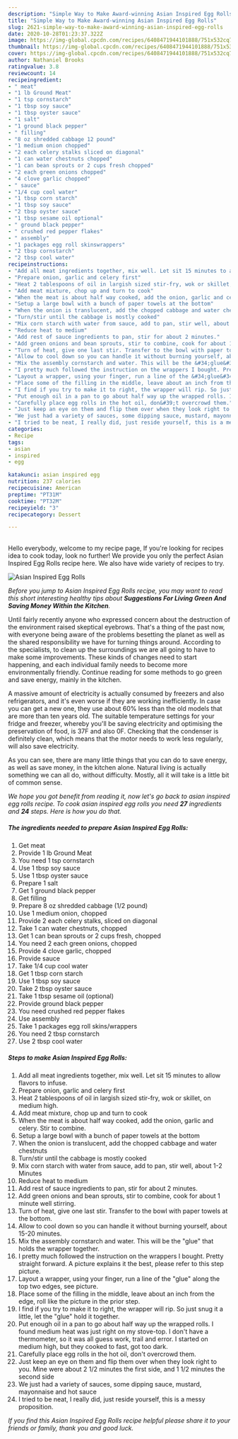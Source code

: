 ```yaml
---
description: "Simple Way to Make Award-winning Asian Inspired Egg Rolls"
title: "Simple Way to Make Award-winning Asian Inspired Egg Rolls"
slug: 2621-simple-way-to-make-award-winning-asian-inspired-egg-rolls
date: 2020-10-28T01:23:37.322Z
image: https://img-global.cpcdn.com/recipes/6408471944101888/751x532cq70/asian-inspired-egg-rolls-recipe-main-photo.jpg
thumbnail: https://img-global.cpcdn.com/recipes/6408471944101888/751x532cq70/asian-inspired-egg-rolls-recipe-main-photo.jpg
cover: https://img-global.cpcdn.com/recipes/6408471944101888/751x532cq70/asian-inspired-egg-rolls-recipe-main-photo.jpg
author: Nathaniel Brooks
ratingvalue: 3.8
reviewcount: 14
recipeingredient:
- " meat"
- "1 lb Ground Meat"
- "1 tsp cornstarch"
- "1 tbsp soy sauce"
- "1 tbsp oyster sauce"
- "1 salt"
- "1 ground black pepper"
- " filling"
- "8 oz shredded cabbage 12 pound"
- "1 medium onion chopped"
- "2 each celery stalks sliced on diagonal"
- "1 can water chestnuts chopped"
- "1 can bean sprouts or 2 cups fresh chopped"
- "2 each green onions chopped"
- "4 clove garlic chopped"
- " sauce"
- "1/4 cup cool water"
- "1 tbsp corn starch"
- "1 tbsp soy sauce"
- "2 tbsp oyster sauce"
- "1 tbsp sesame oil optional"
- " ground black pepper"
- " crushed red pepper flakes"
- " assembly"
- "1 packages egg roll skinswrappers"
- "2 tbsp cornstarch"
- "2 tbsp cool water"
recipeinstructions:
- "Add all meat ingredients together, mix well. Let sit 15 minutes to allow flavors to infuse."
- "Prepare onion, garlic and celery first"
- "Heat 2 tablespoons of oil in largish sized stir-fry, wok or skillet, on medium high."
- "Add meat mixture, chop up and turn to cook"
- "When the meat is about half way cooked, add the onion, garlic and celery. Stir to combine."
- "Setup a large bowl with a bunch of paper towels at the bottom"
- "When the onion is translucent, add the chopped cabbage and water chestnuts"
- "Turn/stir until the cabbage is mostly cooked"
- "Mix corn starch with water from sauce, add to pan, stir well, about 1-2 Minutes"
- "Reduce heat to medium"
- "Add rest of sauce ingredients to pan, stir for about 2 minutes."
- "Add green onions and bean sprouts, stir to combine, cook for about 1 minute well stirring."
- "Turn of heat, give one last stir. Transfer to the bowl with paper towels at the bottom."
- "Allow to cool down so you can handle it without burning yourself, about 15-20 minutes."
- "Mix the assembly cornstarch and water. This will be the &#34;glue&#34; that holds the wrapper together."
- "I pretty much followed the instruction on the wrappers I bought. Pretty straight forward. A picture explains it the best, please refer to this step picture."
- "Layout a wrapper, using your finger, run a line of the &#34;glue&#34; along the top two edges, see picture."
- "Place some of the filling in the middle, leave about an inch from the edge, roll like the picture in the prior step."
- "I find if you try to make it to right, the wrapper will rip. So just snug it a little, let the &#34;glue&#34; hold it together."
- "Put enough oil in a pan to go about half way up the wrapped rolls. I found medium heat was just right on my stove-top. I don&#39;t have a thermometer, so it was all guess work, trail and error. I started on medium high, but they cooked to fast, got too dark."
- "Carefully place egg rolls in the hot oil, don&#39;t overcrowd them."
- "Just keep an eye on them and flip them over when they look right to you. Mine were about 2 1/2 minutes the first side, and 1 1/2 minutes the second side"
- "We just had a variety of sauces, some dipping sauce, mustard, mayonnaise and hot sauce"
- "I tried to be neat, I really did, just reside yourself, this is a messy proposition."
categories:
- Recipe
tags:
- asian
- inspired
- egg

katakunci: asian inspired egg 
nutrition: 237 calories
recipecuisine: American
preptime: "PT31M"
cooktime: "PT32M"
recipeyield: "3"
recipecategory: Dessert

---
```

<br>
Hello everybody, welcome to my recipe page, If you're looking for recipes idea to cook today, look no further! We provide you only the perfect Asian Inspired Egg Rolls recipe here. We also have wide variety of recipes to try.
<br>


![Asian Inspired Egg Rolls](https://img-global.cpcdn.com/recipes/6408471944101888/751x532cq70/asian-inspired-egg-rolls-recipe-main-photo.jpg)

<i>Before you jump to Asian Inspired Egg Rolls recipe, you may want to read this short interesting healthy tips about 
<strong>Suggestions For Living Green And Saving Money Within the Kitchen</strong>.</i>
</br>

Until fairly recently anyone who expressed concern about the destruction of the environment raised skeptical eyebrows. That's a thing of the past now, with everyone being aware of the problems besetting the planet as well as the shared responsibility we have for turning things around. According to the specialists, to clean up the surroundings we are all going to have to make some improvements. These kinds of changes need to start happening, and each individual family needs to become more environmentally friendly. Continue reading for some methods to go green and save energy, mainly in the kitchen.

A massive amount of electricity is actually consumed by freezers and also refrigerators, and it's even worse if they are working inefficiently. In case you can get a new one, they use about 60% less than the old models that are more than ten years old. The suitable temperature settings for your fridge and freezer, whereby you'll be saving electricity and optimising the preservation of food, is 37F and also 0F. Checking that the condenser is definitely clean, which means that the motor needs to work less regularly, will also save electricity.

As you can see, there are many little things that you can do to save energy, as well as save money, in the kitchen alone. Natural living is actually something we can all do, without difficulty. Mostly, all it will take is a little bit of common sense.


<i>We hope you got benefit from reading it, now let's go back to asian inspired egg rolls recipe. To cook asian inspired egg rolls you need <strong>27</strong> ingredients and <strong>24</strong> steps. Here is how you do that.
</i>

##### The ingredients needed to prepare Asian Inspired Egg Rolls:

1. Get  meat
1. Provide 1 lb Ground Meat
1. You need 1 tsp cornstarch
1. Use 1 tbsp soy sauce
1. Use 1 tbsp oyster sauce
1. Prepare 1 salt
1. Get 1 ground black pepper
1. Get  filling
1. Prepare 8 oz shredded cabbage (1/2 pound)
1. Use 1 medium onion, chopped
1. Provide 2 each celery stalks, sliced on diagonal
1. Take 1 can water chestnuts, chopped
1. Get 1 can bean sprouts or 2 cups fresh, chopped
1. You need 2 each green onions, chopped
1. Provide 4 clove garlic, chopped
1. Provide  sauce
1. Take 1/4 cup cool water
1. Get 1 tbsp corn starch
1. Use 1 tbsp soy sauce
1. Take 2 tbsp oyster sauce
1. Take 1 tbsp sesame oil (optional)
1. Provide  ground black pepper
1. You need  crushed red pepper flakes
1. Use  assembly
1. Take 1 packages egg roll skins/wrappers
1. You need 2 tbsp cornstarch
1. Use 2 tbsp cool water


##### Steps to make Asian Inspired Egg Rolls:

1. Add all meat ingredients together, mix well. Let sit 15 minutes to allow flavors to infuse.
1. Prepare onion, garlic and celery first
1. Heat 2 tablespoons of oil in largish sized stir-fry, wok or skillet, on medium high.
1. Add meat mixture, chop up and turn to cook
1. When the meat is about half way cooked, add the onion, garlic and celery. Stir to combine.
1. Setup a large bowl with a bunch of paper towels at the bottom
1. When the onion is translucent, add the chopped cabbage and water chestnuts
1. Turn/stir until the cabbage is mostly cooked
1. Mix corn starch with water from sauce, add to pan, stir well, about 1-2 Minutes
1. Reduce heat to medium
1. Add rest of sauce ingredients to pan, stir for about 2 minutes.
1. Add green onions and bean sprouts, stir to combine, cook for about 1 minute well stirring.
1. Turn of heat, give one last stir. Transfer to the bowl with paper towels at the bottom.
1. Allow to cool down so you can handle it without burning yourself, about 15-20 minutes.
1. Mix the assembly cornstarch and water. This will be the &#34;glue&#34; that holds the wrapper together.
1. I pretty much followed the instruction on the wrappers I bought. Pretty straight forward. A picture explains it the best, please refer to this step picture.
1. Layout a wrapper, using your finger, run a line of the &#34;glue&#34; along the top two edges, see picture.
1. Place some of the filling in the middle, leave about an inch from the edge, roll like the picture in the prior step.
1. I find if you try to make it to right, the wrapper will rip. So just snug it a little, let the &#34;glue&#34; hold it together.
1. Put enough oil in a pan to go about half way up the wrapped rolls. I found medium heat was just right on my stove-top. I don&#39;t have a thermometer, so it was all guess work, trail and error. I started on medium high, but they cooked to fast, got too dark.
1. Carefully place egg rolls in the hot oil, don&#39;t overcrowd them.
1. Just keep an eye on them and flip them over when they look right to you. Mine were about 2 1/2 minutes the first side, and 1 1/2 minutes the second side
1. We just had a variety of sauces, some dipping sauce, mustard, mayonnaise and hot sauce
1. I tried to be neat, I really did, just reside yourself, this is a messy proposition.


<i>If you find this Asian Inspired Egg Rolls recipe helpful please share it to your friends or family, thank you and good luck.</i>
